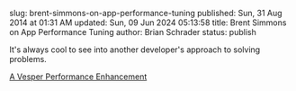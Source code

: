 slug: brent-simmons-on-app-performance-tuning
published: Sun, 31 Aug 2014 at 01:31 AM
updated: Sun, 09 Jun 2024 05:13:58 
title: Brent Simmons on App Performance Tuning
author: Brian Schrader
status: publish

It's always cool to see into another developer's approach to solving problems.

[A Vesper Performance Enhancement](http://inessential.com/2014/08/28/a_vesper_performance_enhancement)